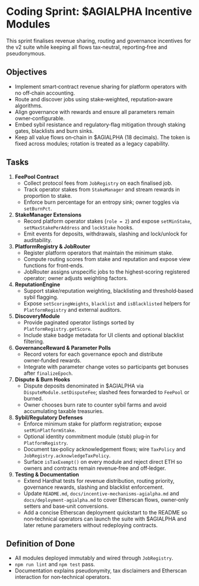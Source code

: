 # Coding Sprint: $AGIALPHA Incentive Modules

This sprint finalises revenue sharing, routing and governance incentives for the
v2 suite while keeping all flows tax‑neutral, reporting‑free and pseudonymous.

## Objectives
- Implement smart‑contract revenue sharing for platform operators with no
  off‑chain accounting.
- Route and discover jobs using stake‑weighted, reputation‑aware algorithms.
- Align governance with rewards and ensure all parameters remain owner‑configurable.
- Embed sybil resistance and regulatory‑flag mitigation through staking gates,
  blacklists and burn sinks.
- Keep all value flows on‑chain in $AGIALPHA (18 decimals). The token is fixed
  across modules; rotation is treated as a legacy capability.

## Tasks
1. **FeePool Contract**
   - Collect protocol fees from `JobRegistry` on each finalised job.
   - Track operator stakes from `StakeManager` and stream rewards in proportion
     to stake.
   - Enforce burn percentage for an entropy sink; owner toggles via `setBurnPct`.
2. **StakeManager Extensions**
   - Record platform operator stakes (`role = 2`) and expose `setMinStake`,
     `setMaxStakePerAddress` and `lockStake` hooks.
   - Emit events for deposits, withdrawals, slashing and lock/unlock for
     auditability.
3. **PlatformRegistry & JobRouter**
   - Register platform operators that maintain the minimum stake.
   - Compute routing scores from stake and reputation and expose view functions
     for front‑ends.
   - JobRouter assigns unspecific jobs to the highest‑scoring registered
     operator; owner adjusts weighting factors.
4. **ReputationEngine**
   - Support stake/reputation weighting, blacklisting and threshold‑based sybil
     flagging.
   - Expose `setScoringWeights`, `blacklist` and `isBlacklisted` helpers for
     `PlatformRegistry` and external auditors.
5. **DiscoveryModule**
   - Provide paginated operator listings sorted by
     `PlatformRegistry.getScore`.
   - Include stake badge metadata for UI clients and optional blacklist
     filtering.
6. **GovernanceReward & Parameter Polls**
   - Record voters for each governance epoch and distribute owner‑funded
     rewards.
   - Integrate with parameter change votes so participants get bonuses after
     `finalizeEpoch`.
7. **Dispute & Burn Hooks**
   - Dispute deposits denominated in $AGIALPHA via `DisputeModule.setDisputeFee`;
     slashed fees forwarded to `FeePool` or burned.
   - Owner chooses burn rate to counter sybil farms and avoid accumulating
     taxable treasuries.
8. **Sybil/Regulatory Defenses**
   - Enforce minimum stake for platform registration; expose `setMinPlatformStake`.
   - Optional identity commitment module (stub) plug‑in for `PlatformRegistry`.
   - Document tax‑policy acknowledgement flows; wire `TaxPolicy` and
     `JobRegistry.acknowledgeTaxPolicy`.
   - Surface `isTaxExempt()` on every module and reject direct ETH so owners and contracts remain revenue‑free and off‑ledger.
9. **Testing & Documentation**
   - Extend Hardhat tests for revenue distribution, routing priority,
     governance rewards, slashing and blacklist enforcement.
   - Update `README.md`, `docs/incentive-mechanisms-agialpha.md` and
     `docs/deployment-agialpha.md` to cover Etherscan flows, owner‑only setters
     and base‑unit conversions.
   - Add a concise Etherscan deployment quickstart to the README so non‑technical
     operators can launch the suite with $AGIALPHA and later retune parameters
     without redeploying contracts.

## Definition of Done
- All modules deployed immutably and wired through `JobRegistry`.
- `npm run lint` and `npm test` pass.
- Documentation explains pseudonymity, tax disclaimers and Etherscan interaction
  for non‑technical operators.

